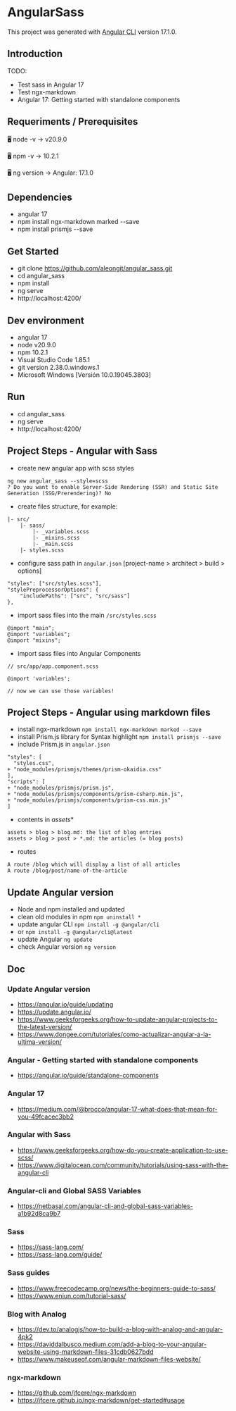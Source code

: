 # AngularSass

This project was generated with [Angular CLI](https://github.com/angular/angular-cli) version 17.1.0.


## Introduction

TODO:
- Test sass in Angular 17
- Test ngx-markdown
- Angular 17: Getting started with standalone components



## Requeriments / Prerequisites

🖥️ node -v
→ v20.9.0

🖥️ npm -v
→ 10.2.1

🖥️ ng version
→ Angular: 17.1.0



## Dependencies

- angular 17
- npm install ngx-markdown marked --save
- npm install prismjs --save



## Get Started

- git clone https://github.com/aleongit/angular_sass.git
- cd angular_sass
- npm install
- ng serve
- http://localhost:4200/



## Dev environment

- angular 17
- node v20.9.0
- npm 10.2.1
- Visual Studio Code 1.85.1
- git version 2.38.0.windows.1
- Microsoft Windows [Versión 10.0.19045.3803]




## Run

- cd angular_sass
- ng serve
- http://localhost:4200/




## Project Steps - Angular with Sass

- create new angular app with scss styles
```
ng new angular_sass --style=scss
? Do you want to enable Server-Side Rendering (SSR) and Static Site Generation (SSG/Prerendering)? No
```

- create files structure, for example:
```
|- src/
    |- sass/
        |- _variables.scss
        |- _mixins.scss
        |- _main.scss
    |- styles.scss
```

- configure sass path in `angular.json` [project-name > architect > build > options]
```
"styles": ["src/styles.scss"],
"stylePreprocessorOptions": {
    "includePaths": ["src", "src/sass"]
},
```

- import sass files into the main `/src/styles.scss`
```
@import "main";
@import "variables";
@import "mixins";
```

- import sass files into Angular Components
```
// src/app/app.component.scss

@import 'variables';

// now we can use those variables!
```



## Project Steps - Angular using markdown files

- install ngx-markdown `npm install ngx-markdown marked --save`
- install Prism.js library for Syntax highlight `npm install prismjs --save`
- include Prism.js in `angular.json`
```
"styles": [
  "styles.css",
+ "node_modules/prismjs/themes/prism-okaidia.css"
],
"scripts": [
+ "node_modules/prismjs/prism.js",
+ "node_modules/prismjs/components/prism-csharp.min.js",
+ "node_modules/prismjs/components/prism-css.min.js"
]
```

- contents in *assets**
```
assets > blog > blog.md: the list of blog entries
assets > blog > post > *.md: the articles (= blog posts)
```

- routes
```
A route /blog which will display a list of all articles
A route /blog/post/name-of-the-article
```





## Update Angular version
- Node and npm installed and updated
- clean old modules in npm `npm uninstall *`
- update angular CLI `npm install -g @angular/cli`
- or `npm install -g @angular/cli@latest`
- update Angular `ng update`
- check Angular version `ng version`



## Doc

### Update Angular version
- https://angular.io/guide/updating
- https://update.angular.io/
- https://www.geeksforgeeks.org/how-to-update-angular-projects-to-the-latest-version/
- https://www.dongee.com/tutoriales/como-actualizar-angular-a-la-ultima-version/



### Angular - Getting started with standalone components
- https://angular.io/guide/standalone-components



### Angular 17
- https://medium.com/@brocco/angular-17-what-does-that-mean-for-you-49fcacec3bb2



### Angular with Sass
- https://www.geeksforgeeks.org/how-do-you-create-application-to-use-scss/
- https://www.digitalocean.com/community/tutorials/using-sass-with-the-angular-cli


### Angular-cli and Global SASS Variables
- https://netbasal.com/angular-cli-and-global-sass-variables-a1b92d8ca9b7



### Sass
- https://sass-lang.com/
- https://sass-lang.com/guide/



### Sass guides
- https://www.freecodecamp.org/news/the-beginners-guide-to-sass/
- https://www.eniun.com/tutorial-sass/



### Blog with Analog
- https://dev.to/analogjs/how-to-build-a-blog-with-analog-and-angular-4pk2
- https://daviddalbusco.medium.com/add-a-blog-to-your-angular-website-using-markdown-files-31cdb0627bdd
- https://www.makeuseof.com/angular-markdown-files-website/


### ngx-markdown
- https://github.com/jfcere/ngx-markdown
- https://jfcere.github.io/ngx-markdown/get-started#usage



